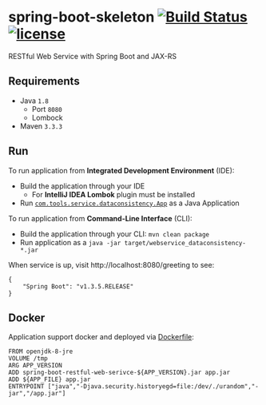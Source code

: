 # spring-boot-skeleton [![Build Status](https://travis-ci.org/vsamov/spring-boot-skeleton.svg?branch=master)](https://travis-ci.org/vsamov/spring-boot-skeleton-service) [![license](https://img.shields.io/github/license/mashape/apistatus.svg?maxAge=2592000)](LICENSE)

RESTful Web Service with Spring Boot and JAX-RS 

## Requirements

- Java `1.8`
  - Port `8080`
  - Lombock
- Maven `3.3.3`

## Run

To run application from **Integrated Development Environment** (IDE):

- Build the application through your IDE
  - For **IntelliJ IDEA Lombok** plugin must be installed
- Run [`com.tools.service.dataconsistency.App`](/src/main/java/com/tools/service/dataconsistency/App.java) as a Java Application

To run application from **Command-Line Interface** (CLI):

- Build the application through your CLI: `mvn clean package`
- Run application as a `java -jar target/webservice_dataconsistency-*.jar`

When service is up, visit http://localhost:8080/greeting to see:

    {
        "Spring Boot": "v1.3.5.RELEASE"
    }

## Docker

Application support docker and deployed via [Dockerfile](Dockerfile):
    
    FROM openjdk-8-jre
    VOLUME /tmp
    ARG APP_VERSION
    ADD spring-boot-restful-web-serivce-${APP_VERSION}.jar app.jar
    ADD ${APP_FILE} app.jar
    ENTRYPOINT ["java","-Djava.security.historyegd=file:/dev/./urandom","-jar","/app.jar"]


